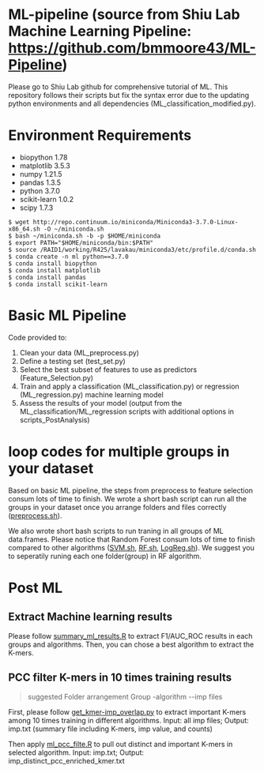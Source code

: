 # ML-pipeline (source from Shiu Lab Machine Learning Pipeline: https://github.com/bmmoore43/ML-Pipeline)

Please go to Shiu Lab github for comprehensive tutorial of ML. This repository follows their scripts but fix the syntax error due to the updating python environments and all dependencies (ML_classification_modified.py).

# Environment Requirements
- biopython 1.78
- matplotlib 3.5.3
- numpy 1.21.5
- pandas 1.3.5
- python 3.7.0
- scikit-learn 1.0.2
- scipy 1.7.3
```
$ wget http://repo.continuum.io/miniconda/Miniconda3-3.7.0-Linux-x86_64.sh -O ~/miniconda.sh
$ bash ~/miniconda.sh -b -p $HOME/miniconda
$ export PATH="$HOME/miniconda/bin:$PATH"
$ source /RAID1/working/R425/lavakau/miniconda3/etc/profile.d/conda.sh
$ conda create -n ml python==3.7.0 
$ conda install biopython
$ conda install matplotlib
$ conda install pandas
$ conda install scikit-learn

```

# Basic ML Pipeline

Code provided to:

1. Clean your data (ML_preprocess.py)
2. Define a testing set (test_set.py)
3. Select the best subset of features to use as predictors (Feature_Selection.py)
4. Train and apply a classification (ML_classification.py) or regression (ML_regression.py) machine learning model
5. Assess the results of your model (output from the ML_classification/ML_regression scripts with additional options in scripts_PostAnalysis)


# loop codes for multiple groups in your dataset
Based on basic ML pipeline, the steps from preprocess to feature selection consum lots of time to finish. We wrote a short bash script can run all the groups in your dataset once you arrange folders and files correctly ([preprocess.sh](https://github.com/LavakauT/ML-pipeline/blob/main/preprocess.sh)).

We also wrote short bash scripts to run traning in all groups of ML data.frames. Please notice that Random Forest consum lots of time to finish compared to other algorithms ([SVM.sh](https://github.com/LavakauT/ML-pipeline/blob/main/SVM.sh), [RF.sh](https://github.com/LavakauT/ML-pipeline/blob/main/RF.sh), [LogReg.sh](https://github.com/LavakauT/ML-pipeline/blob/main/LogReg.sh)). We suggest you to seperatily runing each one folder(group) in RF algorithm.


# Post ML
## Extract Machine learning results
Please follow [summary_ml_results.R](https://github.com/LavakauT/ML-pipeline/blob/main/summary_ml_results.R) to extract F1/AUC_ROC results in each groups and algorithms. Then, you can chose a best algorithm to extract the K-mers.

## PCC filter K-mers in 10 times training results
> suggested Folder arrangement
> Group
> -algorithm
> --imp files
>


First, please follow [get_kmer-imp_overlap.py](https://github.com/LavakauT/ML-pipeline/blob/main/get_kmer-imp_overlap.py)  to extract important K-mers among 10 times training in different algorithms.
Input: all imp files; Output: imp.txt (summary file including K-mers, imp value, and counts)


Then apply [ml_pcc_filte.R](https://github.com/LavakauT/ML-pipeline/blob/main/ml_pcc_filter.R) to pull out distinct and important K-mers in selected algorithm.
Input: imp.txt; Output: imp_distinct_pcc_enriched_kmer.txt
